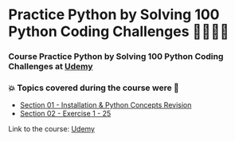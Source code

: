 # Practice Python by Solving 100 Python Coding Challenges 👨‍💻🐍🤖
### Course Practice Python by Solving 100 Python Coding Challenges at [Udemy](https://www.udemy.com/course/python-100-challenges/)
### :boom: Topics covered during the course were :rocket:
- [Section 01 - Installation & Python Concepts Revision](https://github.com/romulovieira777/Practice_Python_by_Solving_100_Python_Coding_Challenges/tree/main/Section_01_Installation_%26_Python_Concepts_Revision)
- [Section 02 - Exercise 1 - 25](https://github.com/romulovieira777/Practice_Python_by_Solving_100_Python_Coding_Challenges/tree/main/Section_02_Exercise_1_25)


Link to the course: [Udemy](https://www.udemy.com/course/python-100-challenges/)
